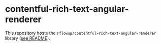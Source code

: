 # contentful-rich-text-angular-renderer

This repository hosts the `@flowup/contentful-rich-text-angular-renderer` library ([see README](./libs/contentful-rich-text-angular-renderer/README.md)).
